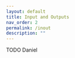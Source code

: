 ```yaml
---
layout: default
title: Input and Outputs
nav_order: 2
permalink: /inout
description: ""
---
```


TODO Daniel

